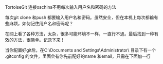  TortoiseGit 连接oschina不用每次输入用户名和密码的方法

每次git clone 和push 都要输入用户名和密码。虽然安全，但在本机上每次都输有些麻烦，如何记住用户名和密码呢？

在网上看了各种方法，太杂，很多可能环境不一样，一直行不通。最后找到一种有效的方法，很简单。记录下来！



当你配置好git后，在C:\Documents and Settings\Administrator\ 目录下有一个 .gitconfig 的文件，里面会有你先前配好的name 和email，只需在下面加一行
